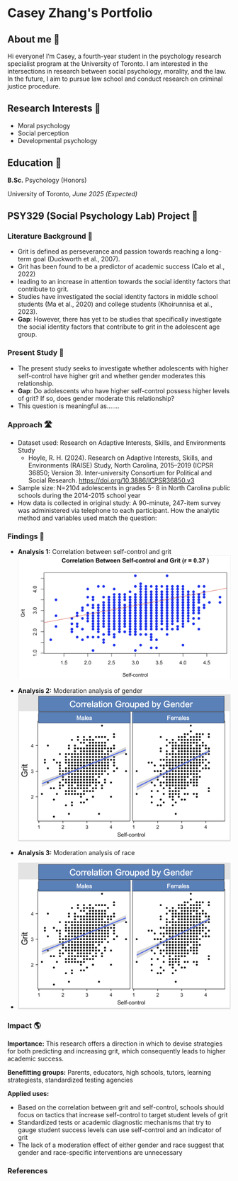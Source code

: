 # Casey Zhang's Portfolio

## About me 📖
Hi everyone! I’m Casey, a fourth-year student in the psychology research specialist program at the University of Toronto. I am interested in the intersections in research between social psychology, morality, and the law. In the future, I aim to pursue law school and conduct research on criminal justice procedure.

## Research Interests 🧠
- Moral psychology
- Social perception
- Developmental psychology

## Education 🏫
**B.Sc.** Psychology (Honors)

University of Toronto, *June 2025 (Expected)*

## PSY329 (Social Psychology Lab) Project 🧩
### Literature Background 📑
- Grit is defined as perseverance and passion towards reaching a long-term goal (Duckworth et al., 2007).
- Grit has been found to be a predictor of academic success (Calo et al., 2022)
- leading to an increase in attention towards the social identity factors that contribute to grit.
- Studies have investigated the social identity factors in middle school students (Ma et al., 2020) and college students (Khoirunnisa et al., 2023).
- **Gap**: However, there has yet to be studies that specifically investigate the social identity factors that contribute to grit in the adolescent age group.

### Present Study 🎯
- The present study seeks to investigate whether adolescents with higher self-control have higher grit and whether gender moderates this relationship.
- **Gap**: Do adolescents who have higher self-control possess higher levels of grit? If so, does gender moderate this relationship?
- This question is meaningful as.......

### Approach 🛣️
- Dataset used: Research on Adaptive Interests, Skills, and Environments Study
  - Hoyle, R. H. (2024). Research on Adaptive Interests, Skills, and Environments (RAISE) Study, North Carolina, 2015–2019 (ICPSR 36850; Version 3). Inter-university Consortium for Political and Social Research. https://doi.org/10.3886/ICPSR36850.v3
- Sample size: N=2104 adolescents in grades 5- 8 in North Carolina public schools during the 2014-2015 school year
- How data is collected in original study: A 90-minute, 247-item survey was administered via telephone to each participant.
How the analytic method and variables used match the question: 

### Findings 🔎
- **Analysis 1:** Correlation between self-control and grit
![g1](/img/g1.png)

- **Analysis 2:** Moderation analysis of gender
![g2](/img/g2.png)

- **Analysis 3:** Moderation analysis of race
- ![g2](/img/g2.png)

### Impact 🌎
**Importance:** This research offers a direction in which to devise strategies for both predicting and increasing grit, which consequently leads to higher academic success.

**Benefitting groups:** Parents, educators, high schools, tutors, learning strategiests, standardized testing agencies 

**Applied uses:** 
- Based on the correlation between grit and self-control, schools should focus on tactics that increase self-control to target student levels of grit
- Standardized tests or academic diagnostic mechanisms that try to gauge student success levels can use self-control and an indicator of grit
- The lack of a moderation effect of either gender and race suggest that gender and race-specific interventions are unnecessary

### References

